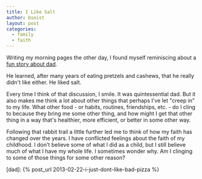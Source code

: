 ```yaml
---
title: I Like Salt
author: bsoist
layout: post
categories:
  - family
  - faith
---
```

Writing my morning pages the other day, I found myself reminiscing about a [fun story about dad](dad). 

He learned, after many years of eating pretzels and cashews, that he really didn't like either. He liked salt.

Every time I think of that discussion, I smile. It was quintessential dad. But it also makes me think a lot about other things that perhaps I've let "creep in" to my life. What other food - or habits, routines, friendships, etc. - do I cling to because they bring me some other thing, and how might I get that other thing in a way that's healthier, more efficient, or better in some other way.

Following that rabbit trail a little further led me to think of how my faith has changed over the years. I have conflicted feelings about the faith of my childhood. I don't believe some of what I did as a child, but I still believe much of what I have my whole life. I sometimes wonder why. Am I clinging to some of those things for some other reason?


[dad]: {% post_url 2013-02-22-i-just-dont-like-bad-pizza %}
